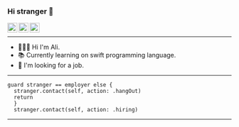 ### Hi stranger 👋
<a href="https://www.instagram.com/alidemirtas7/">
  <img align="left" alt="Ali's Instagram" width="22px" src="https://cdn-icons-png.flaticon.com/512/87/87390.png" />
</a>

<a href="https://twitter.com/alidemirtas3">
  <img align="left" alt="Ali Demirtas | Twitter" width="22px" src="https://www.iconsdb.com/icons/preview/black/twitter-xxl.png" />
</a>

<a href=(mailto:alidemirtas7@gmail.com)>
  <img align="left" alt="Ali's mail" width="22px" src="https://www.freepnglogos.com/uploads/email-logo-png-27.png" />
</a> <br/>

---

- 🙋🏻‍♂️ Hi I'm Ali.
- 📚 Currently learning on swift programming language.
- 🔭 I'm looking for a job.
----

```
guard stranger == employer else { 
  stranger.contact(self, action: .hangOut)
  return
  }
  stranger.contact(self, action: .hiring)
```
---


<!--
**admrts/admrts** is a ✨ _special_ ✨ repository because its `README.md` (this file) appears on your GitHub profile.

Here are some ideas to get you started:

- 🔭 I’m currently working on ...
- 🌱 I’m currently learning ...
- 👯 I’m looking to collaborate on ...
- 🤔 I’m looking for help with ...
- 💬 Ask me about ...
- 📫 How to reach me: ...
- 😄 Pronouns: ...
- ⚡ Fun fact: ...
--!>
